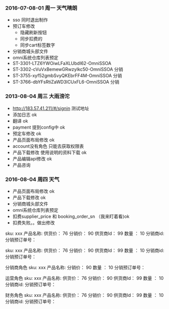 ### 2016-07-08-01 周一 天气晴朗
- sso 同时退出制作
- 预订车修改
  - 隐藏刷新按钮
  - 同步扣费的
  - 同步cart标签数字
- 分销商城头部文件
- omni系统仓库列表预定
- ST-3301-LTZ6YWOiwLFaXLUbdI62-OmniSSOA 
- ST-3302-cVuVxBemewGRwzyIkc50-OmniSSOA 分销
- ST-3755-xyf52gmbSvyQKEbrFF4M-OmniSSOA 分销
- ST-3766-dbYFsRtiZaWD3lCUxFL6-OmniSSOA 分销


### 2013-08-04 周三 大雨滂沱
- http://183.57.41.211/#/signin  测试地址
- 添加日志 ok
- 翻译 ok
- payment 提到config中 ok
- 预定车修改 ok
- 产品页面布局修改 ok
- account没有角色 只能去获取权限表 
- 产品下载修改 使用说明的资料下载 ok
- 产品编辑api修改 ok
- 产品咨询


### 2016-08-04 周四 天气
- 产品页面布局修改  ok
- 产品下载修改 ok
- 分销商城头部文件
- omni系统仓库列表预定
- 扣费supplier_price 和 booking_order_sn （我来盯着看)ok
- 扣费失败。。做出修改

sku: xxx
产品名称:
供货价： 76
分销价： 90
供货商Id： 99
数量 ： 10
分销商id:
分销预订单号：


sku: xxx
产品名称:
供货价： 76
分销价： 90
供货商Id： 99
数量 ： 10
分销商id:
分销预订单号：

分销商角色
sku: xxx
产品名称:
分销价： 90
数量 ： 10
分销预订单号：

运营角色
sku: xxx
产品名称:
供货价： 76
分销价： 90
供货商Id： 99
数量 ： 10
分销商id:
分销预订单号：

财务角色
sku: xxx
产品名称:
供货价： 76
分销价： 90
供货商Id： 99
数量 ： 10
分销商id:
分销预订单号：


